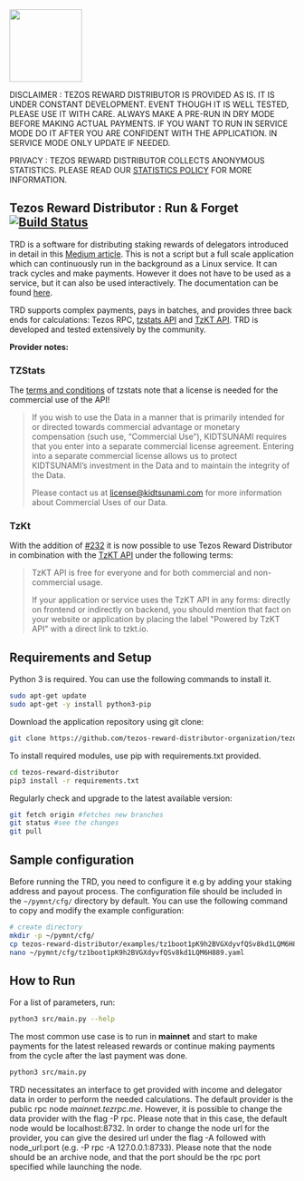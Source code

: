 <img src="https://raw.githubusercontent.com/habanoz/trd-art/master/logo-narrow/trd_512__1.png" width="128" /> 

DISCLAIMER : TEZOS REWARD DISTRIBUTOR IS PROVIDED AS IS. IT IS UNDER CONSTANT DEVELOPMENT. EVENT THOUGH IT IS WELL TESTED, PLEASE USE IT WITH CARE. ALWAYS MAKE A PRE-RUN IN DRY MODE BEFORE MAKING ACTUAL PAYMENTS. IF YOU WANT TO RUN IN SERVICE MODE DO IT AFTER YOU ARE CONFIDENT WITH THE APPLICATION. IN SERVICE MODE ONLY UPDATE IF NEEDED.

PRIVACY : TEZOS REWARD DISTRIBUTOR COLLECTS ANONYMOUS STATISTICS. PLEASE READ OUR [STATISTICS POLICY](https://github.com/tezos-reward-distributor-organization/tezos-reward-distributor/blob/master/docs/statistics.rst) FOR MORE INFORMATION.

## Tezos Reward Distributor : Run & Forget [![Build Status](https://travis-ci.com/tezos-reward-distributor-organization/tezos-reward-distributor.svg?branch=master)](https://travis-ci.com/tezos-reward-distributor-organization/tezos-reward-distributor)

TRD is a software for distributing staking rewards of delegators introduced in detail in this [Medium article](https://medium.com/@huseyinabanox/tezos-reward-distributor-e6588c4d27e7). This is not a script but a full scale application which can continuously run in the background as a Linux service. It can track cycles and make payments. However it does not have to be used as a service, but it can also be used interactively.
The documentation can be found [here](https://tezos-reward-distributor-organization.github.io/tezos-reward-distributor/).

TRD supports complex payments, pays in batches, and provides three back ends for calculations: Tezos RPC, [tzstats API](https://tzstats.com/) and [TzKT API](https://tzkt.io/). TRD is developed and tested extensively by the community.

**Provider notes:**

### TZStats

The [terms and conditions](https://tzstats.com/terms) of tzstats note that a license is needed for the commercial use of the API!

> If you wish to use the Data in a manner that is primarily intended for or directed towards commercial advantage or monetary compensation (such use, “Commercial Use”), KIDTSUNAMI requires that you enter into a separate commercial license agreement. Entering into a separate commercial license allows us to protect KIDTSUNAMI’s investment in the Data and to maintain the integrity of the Data.
>
> Please contact us at license@kidtsunami.com for more information about Commercial Uses of our Data.

### TzKt

With the addition of [#232](https://github.com/tezos-reward-distributor-organization/tezos-reward-distributor/pull/232) it is now possible to use Tezos Reward Distributor in combination with the [TzKT API](https://api.tzkt.io/) under the following terms:

> TzKT API is free for everyone and for both commercial and non-commercial usage.
>
> If your application or service uses the TzKT API in any forms: directly on frontend or indirectly on backend, you should mention that fact on your website or
> application by placing the label "Powered by TzKT API" with a direct link to tzkt.io.

## Requirements and Setup

Python 3 is required. You can use the following commands to install it.

```bash
sudo apt-get update
sudo apt-get -y install python3-pip
```

Download the application repository using git clone:

```bash
git clone https://github.com/tezos-reward-distributor-organization/tezos-reward-distributor
```

To install required modules, use pip with requirements.txt provided.

```bash
cd tezos-reward-distributor
pip3 install -r requirements.txt
```

Regularly check and upgrade to the latest available version:

```bash
git fetch origin #fetches new branches
git status #see the changes
git pull
```

## Sample configuration

Before running the TRD, you need to configure it e.g by adding your staking address and payout process.
The configuration file should be included in the `~/pymnt/cfg/` directory by default. You can use the following command to copy and modify the example configuration:

```bash
# create directory
mkdir -p ~/pymnt/cfg/
cp tezos-reward-distributor/examples/tz1boot1pK9h2BVGXdyvfQSv8kd1LQM6H889.yaml ~/pymnt/cfg/
nano ~/pymnt/cfg/tz1boot1pK9h2BVGXdyvfQSv8kd1LQM6H889.yaml
```

## How to Run

For a list of parameters, run:

```bash
python3 src/main.py --help
```

The most common use case is to run in **mainnet** and start to make payments for the latest released rewards or continue making payments from the cycle after the last payment was done.

```bash
python3 src/main.py
```

TRD necessitates an interface to get provided with income and delegator data in order to perform the needed calculations.
The default provider is the public rpc node *mainnet.tezrpc.me*. However, it is possible to change the data provider with the flag -P rpc.
Please note that in this case, the default node would be localhost:8732. In order to change the node url for the provider, you can give the desired url 
under the flag -A followed with node_url:port (e.g. -P rpc -A 127.0.0.1:8733).
Please note that the node should be an archive node, and that the port should be the rpc port specified while launching the node.
